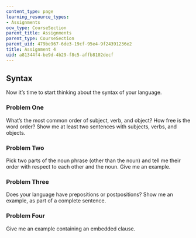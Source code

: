 ```yaml
---
content_type: page
learning_resource_types:
- Assignments
ocw_type: CourseSection
parent_title: Assignments
parent_type: CourseSection
parent_uid: 479be967-6de3-19cf-95e4-9f24391236e2
title: Assignment 4
uid: a81344f4-be9d-4b29-f8c5-affb8102decf
---
```


Syntax
------

Now it’s time to start thinking about the syntax of your language.

### Problem One

What’s the most common order of subject, verb, and object? How free is the word order? Show me at least two sentences with subjects, verbs, and objects.

### Problem Two

Pick two parts of the noun phrase (other than the noun) and tell me their order with respect to each other and the noun. Give me an example.

### Problem Three

Does your language have prepositions or postpositions? Show me an example, as part of a complete sentence.

### Problem Four

Give me an example containing an embedded clause.
